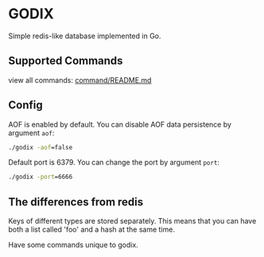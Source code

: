 # GODIX

Simple redis-like database implemented in Go.

## Supported Commands

view all commands: [command/README.md](https://github.com/Quaestiox/godix/blob/master/command/README.md)

## Config
AOF is enabled by default. You can disable AOF data persistence by argument `aof`:
```cmd
./godix -aof=false
```
Default port is 6379. You can change the port by argument `port`:
```cmd
./godix -port=6666
```

## The differences from redis

Keys of different types are stored separately. This means that you can have both a list called 'foo' and a hash at the same time.

Have some commands unique to godix.